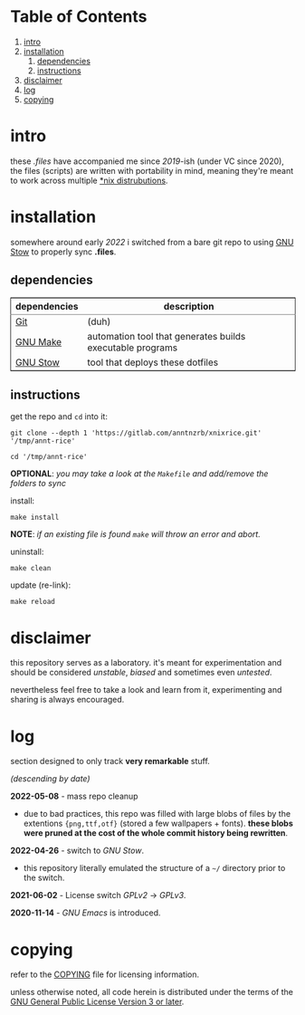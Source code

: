 # Table of Contents

1.  [intro](#orgf8f984d)
2.  [installation](#orgb2cfffc)
    1.  [dependencies](#orgec54cea)
    2.  [instructions](#org6343d38)
3.  [disclaimer](#org34d8fc6)
4.  [log](#org2261d7a)
5.  [copying](#orgc4874b6)



<a id="orgf8f984d"></a>

# intro

these *.files* have accompanied me since *2019*-ish (under VC since 2020), the
files (scripts) are written with portability in mind, meaning they're meant to
work across multiple [\*nix distrubutions](https://0x0.st/HNfM).


<a id="orgb2cfffc"></a>

# installation

somewhere around early *2022* i switched from a bare git repo to using [GNU Stow](https://www.gnu.org/software/stow/)
to properly sync **.files**.


<a id="orgec54cea"></a>

## dependencies

<table border="2" cellspacing="0" cellpadding="6" rules="groups" frame="hsides">


<colgroup>
<col  class="org-left" />

<col  class="org-left" />
</colgroup>
<thead>
<tr>
<th scope="col" class="org-left">dependencies</th>
<th scope="col" class="org-left">description</th>
</tr>
</thead>

<tbody>
<tr>
<td class="org-left"><a href="https://git-scm.com/">Git</a></td>
<td class="org-left">(duh)</td>
</tr>


<tr>
<td class="org-left"><a href="https://www.gnu.org/software/make/">GNU Make</a></td>
<td class="org-left">automation tool that generates builds executable programs</td>
</tr>


<tr>
<td class="org-left"><a href="https://www.gnu.org/software/stow/">GNU Stow</a></td>
<td class="org-left">tool that deploys these dotfiles</td>
</tr>
</tbody>
</table>


<a id="org6343d38"></a>

## instructions

get the repo and `cd` into it:

    git clone --depth 1 'https://gitlab.com/anntnzrb/xnixrice.git' '/tmp/annt-rice'

    cd '/tmp/annt-rice'

**OPTIONAL**: *you may take a look at the `Makefile` and add/remove the folders
to sync*

install:

    make install

**NOTE**: *if an existing file is found `make` will throw an error and abort.*

uninstall:

    make clean

update (re-link):

    make reload


<a id="org34d8fc6"></a>

# disclaimer

this repository serves as a laboratory. it's meant for experimentation and
should be considered *unstable*, *biased* and sometimes even *untested*.

nevertheless feel free to take a look and learn from it, experimenting and
sharing is always encouraged.


<a id="org2261d7a"></a>

# log

section designed to only track **very remarkable** stuff.

*(descending by date)*

**2022-05-08** - mass repo cleanup

-   due to bad practices, this repo was filled with large blobs of files
    by the extentions `{png,ttf,otf}` (stored a few wallpapers + fonts).  **these
    blobs were pruned at the cost of the whole commit history being rewritten**.

**2022-04-26** - switch to *GNU Stow*.

-   this repository literally emulated the structure of a `~/` directory
    prior to the switch.

**2021-06-02** - License switch *GPLv2* -> *GPLv3*.

**2020-11-14** - *GNU Emacs* is introduced.


<a id="orgc4874b6"></a>

# copying

refer to the [COPYING](./COPYING) file for licensing information.

unless otherwise noted, all code herein is distributed under the terms of the
[GNU General Public License Version 3 or later](https://www.gnu.org/licenses/gpl-3.0.en.html).
